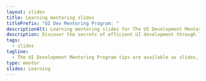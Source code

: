 ```yaml
---
layout: slides
title: Learning mentoring slides
titlePrefix: "UI Dev Mentoring Program: "
descriptionAlt: Learning mentoring slides for The UI Development Mentoring Program tips.
description: Discover the secrets of efficient UI development through learning-focused slides, designed to guide you on your journey to become a proficient UI developer.
tags:
  - slides
tagline:
  - The UI Development Mentoring Program tips are available as slides, too.
type: mentor
slides: Learning
---
```

